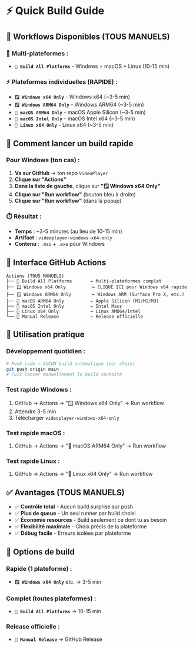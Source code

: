 # ⚡ Quick Build Guide

## 🎯 Workflows Disponibles (TOUS MANUELS)

### **🚀 Multi-plateformes :**
- **`🚀 Build All Platforms`** - Windows + macOS + Linux (10-15 min)

### **⚡ Plateformes individuelles (RAPIDE) :**
- **`🪟 Windows x64 Only`** - Windows x64 (~3-5 min)
- **`🪟 Windows ARM64 Only`** - Windows ARM64 (~3-5 min)
- **`🍎 macOS ARM64 Only`** - macOS Apple Silicon (~3-5 min)  
- **`🍎 macOS Intel Only`** - macOS Intel x64 (~3-5 min)
- **`🐧 Linux x64 Only`** - Linux x64 (~3-5 min)

## 🚀 Comment lancer un build rapide

### **Pour Windows (ton cas) :**

1. **Va sur GitHub** → ton repo `VideoPlayer`
2. **Clique sur "Actions"**
3. **Dans la liste de gauche**, clique sur **"🪟 Windows x64 Only"**
4. **Clique sur "Run workflow"** (bouton bleu à droite)
5. **Clique sur "Run workflow"** (dans la popup)

### **⏱️ Résultat :**
- **Temps** : ~3-5 minutes (au lieu de 10-15 min)
- **Artifact** : `videoplayer-windows-x64-only`
- **Contenu** : `.msi` + `.exe` pour Windows

## 📱 Interface GitHub Actions

```
Actions (TOUS MANUELS)
├── 🚀 Build All Platforms       ← Multi-plateformes complet
├── 🪟 Windows x64 Only          ← CLIQUE ICI pour Windows x64 rapide
├── 🪟 Windows ARM64 Only        ← Windows ARM (Surface Pro X, etc.)
├── 🍎 macOS ARM64 Only          ← Apple Silicon (M1/M2/M3)
├── 🍎 macOS Intel Only          ← Intel Macs
├── 🐧 Linux x64 Only            ← Linux AMD64/Intel
└── 🎁 Manual Release            ← Release officielle
```

## 🎯 Utilisation pratique

### **Développement quotidien :**
```bash
# Push code → AUCUN build automatique (par choix)
git push origin main
# Puis lancer manuellement le build souhaité
```

### **Test rapide Windows :**
1. GitHub → Actions → "🪟 Windows x64 Only" → Run workflow
2. Attendre 3-5 min
3. Télécharger `videoplayer-windows-x64-only`

### **Test rapide macOS :**
1. GitHub → Actions → "🍎 macOS ARM64 Only" → Run workflow

### **Test rapide Linux :**
1. GitHub → Actions → "🐧 Linux x64 Only" → Run workflow

## ✅ Avantages (TOUS MANUELS)

- ✅ **Contrôle total** - Aucun build surprise sur push
- ✅ **Plus de queue** - Un seul runner par build choisi
- ✅ **Économie resources** - Build seulement ce dont tu as besoin
- ✅ **Flexibilité maximale** - Choix précis de la plateforme
- ✅ **Débug facile** - Erreurs isolées par plateforme

## 🚀 Options de build

### **Rapide (1 plateforme) :**
- **`🪟 Windows x64 Only`** etc. → 3-5 min

### **Complet (toutes plateformes) :**
- **`🚀 Build All Platforms`** → 10-15 min

### **Release officielle :**
- **`🎁 Manual Release`** → GitHub Release